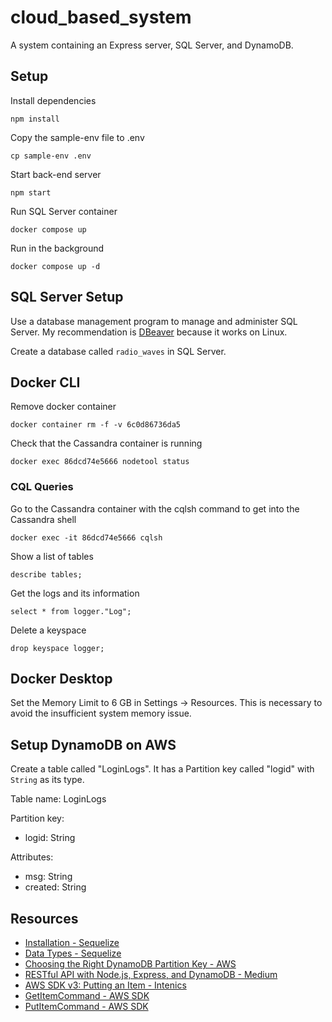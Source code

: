 # cloud_based_system

A system containing an Express server, SQL Server, and DynamoDB.

## Setup

Install dependencies
```
npm install
```

Copy the sample-env file to .env
```
cp sample-env .env
```

Start back-end server
```
npm start
```

Run SQL Server container
```
docker compose up
```

Run in the background
```
docker compose up -d
```

## SQL Server Setup

Use a database management program to manage and administer SQL Server.
My recommendation is [DBeaver](https://dbeaver.io/) because it works on Linux.

Create a database called `radio_waves` in SQL Server.

## Docker CLI

Remove docker container
```
docker container rm -f -v 6c0d86736da5
```

Check that the Cassandra container is running
```
docker exec 86dcd74e5666 nodetool status
```

### CQL Queries

Go to the Cassandra container with the cqlsh command to get into the Cassandra shell
```
docker exec -it 86dcd74e5666 cqlsh
```

Show a list of tables
```
describe tables;
```

Get the logs and its information
```
select * from logger."Log";
```

Delete a keyspace
```
drop keyspace logger;
```

## Docker Desktop
Set the Memory Limit to 6 GB in Settings &#8594; Resources. This is necessary to avoid
the insufficient system memory issue.

## Setup DynamoDB on AWS
Create a table called "LoginLogs". It has a Partition key called "logid" with `String` as its type.

Table name: LoginLogs

Partition key:
- logid: String

Attributes:
- msg: String
- created: String

## Resources
- [Installation - Sequelize](https://sequelize.org/docs/v6/getting-started/)
- [Data Types - Sequelize](https://sequelize.org/docs/v7/models/data-types/)
- [Choosing the Right DynamoDB Partition Key - AWS](https://aws.amazon.com/blogs/database/choosing-the-right-dynamodb-partition-key/)
- [RESTful API with Node.js, Express, and DynamoDB - Medium](https://faerulsalamun.medium.com/restful-api-with-node-js-express-and-dynamodb-5059beb3ba7f)
- [AWS SDK v3: Putting an Item - Intenics](https://blog.intenics.io/aws-sdk-v3-putting-an-item/)
- [GetItemCommand - AWS SDK](https://docs.aws.amazon.com/AWSJavaScriptSDK/v3/latest/client/dynamodb/command/GetItemCommand/)
- [PutItemCommand - AWS SDK](https://docs.aws.amazon.com/AWSJavaScriptSDK/v3/latest/client/dynamodb/command/PutItemCommand/)
